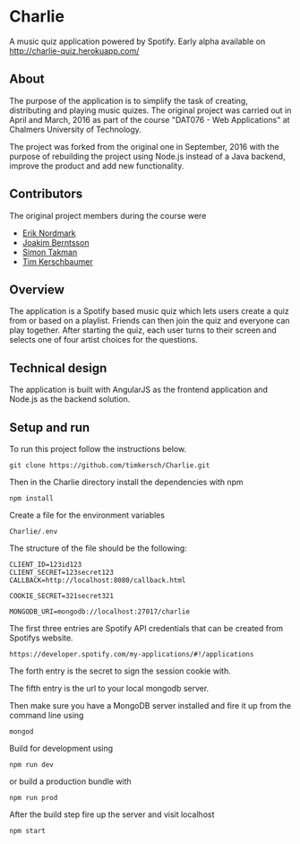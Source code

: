# Charlie
A music quiz application powered by Spotify.
Early alpha available on http://charlie-quiz.herokuapp.com/

## About
The purpose of the application is to simplify the task of creating, distributing and playing music quizes.
The original project was carried out in April and March, 2016 as part of the course "DAT076 - Web Applications" at Chalmers University of Technology.

The project was forked from the original one in September, 2016 with the purpose of rebuilding the project using Node.js instead of a Java backend, improve the product and add new functionality.

## Contributors
The original project members during the course were
- [Erik Nordmark](https://github.com/hxmn)
- [Joakim Berntsson](https://github.com/jcberntsson)
- [Simon Takman](https://github.com/SimonTakman)
- [Tim Kerschbaumer](https://github.com/timkersch)

## Overview
The application is a Spotify based music quiz which lets users create a quiz from or based on a playlist.
Friends can then join the quiz and everyone can play together. After starting the quiz, each user turns to their screen
and selects one of four artist choices for the questions.

## Technical design
The application is built with AngularJS as the frontend application and Node.js as the backend solution.

## Setup and run
To run this project follow the instructions below.
```
git clone https://github.com/timkersch/Charlie.git
```
Then in the Charlie directory install the dependencies with npm
```
npm install
```
Create a file for the environment variables
```
Charlie/.env
```
The structure of the file should be the following:
```
CLIENT_ID=123id123
CLIENT_SECRET=123secret123
CALLBACK=http://localhost:8080/callback.html

COOKIE_SECRET=321secret321

MONGODB_URI=mongodb://localhost:27017/charlie
```
The first three entries are Spotify API credentials that can be created from Spotifys website.
```
https://developer.spotify.com/my-applications/#!/applications
```
The forth entry is the secret to sign the session cookie with.

The fifth entry is the url to your local mongodb server.

Then make sure you have a MongoDB server installed and fire it up from the command line using
```
mongod
```

Build for development using
```
npm run dev
```
or build a production bundle with
```
npm run prod
```

After the build step fire up the server and visit localhost
```
npm start
```